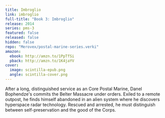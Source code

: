 ```yaml
---
title: Imbroglio
link: imbroglio
full-title: "Book 3: Imbroglio"
release: 2014
series: pms-3
featured: false
released: false
hidden: false
repo: "Merovex/postal-marine-series.verki"
amazon:
  ebook: http://amzn.to/1PpTfSi
  pback: http://amzn.to/1K4jaYV
cover:
  image: scintilla-epub.png
  angle: scintilla-cover.png
---
```


After a long, distinguished service as an Core Postal Marine, Danel Bophendze's commits the Belter Massacre under orders. Exiled to a remote outpost, he finds himself abandoned in an alien system where he discovers hyperspace radar technology. Rescued and arrested, he must distinguish between self-preservation and the good of the Corps.
